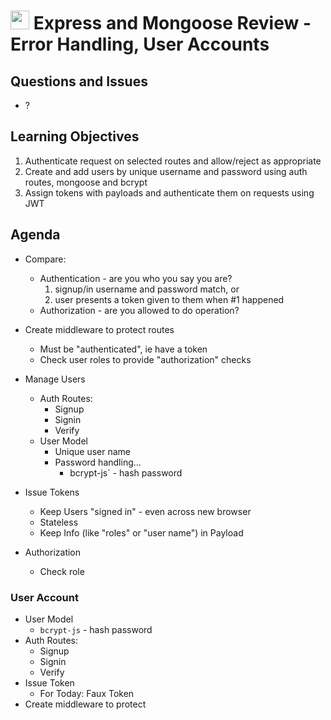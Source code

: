 <img src="https://cloud.githubusercontent.com/assets/478864/22186847/68223ce6-e0b1-11e6-8a62-0e3edc96725e.png" width=30> Express and Mongoose Review - Error Handling, User Accounts
===

## Questions and Issues

* ?

## Learning Objectives

1. Authenticate request on selected routes and allow/reject as appropriate
1. Create and add users by unique username and password using auth routes, mongoose and bcrypt
1. Assign tokens with payloads and authenticate them on requests using JWT

## Agenda

* Compare:
    * Authentication - are you who you say you are?
		1. signup/in username and password match, or
		2. user presents a token given to them when #1 happened
    * Authorization - are you allowed to do operation?

* Create middleware to protect routes
	* Must be "authenticated", ie have a token
	* Check user roles to provide "authorization" checks
* Manage Users
	* Auth Routes:
		* Signup
		* Signin
		* Verify
	* User Model
		* Unique user name
		* Password handling...
			* bcrypt-js` - hash password
* Issue Tokens
	* Keep Users "signed in" - even across new browser
	* Stateless
	* Keep Info (like "roles" or "user name") in Payload
* Authorization
	* Check role

### User Account

* User Model
	* `bcrypt-js` - hash password
* Auth Routes:
	* Signup
	* Signin
	* Verify
* Issue Token
	* For Today: Faux Token
* Create middleware to protect

	 


